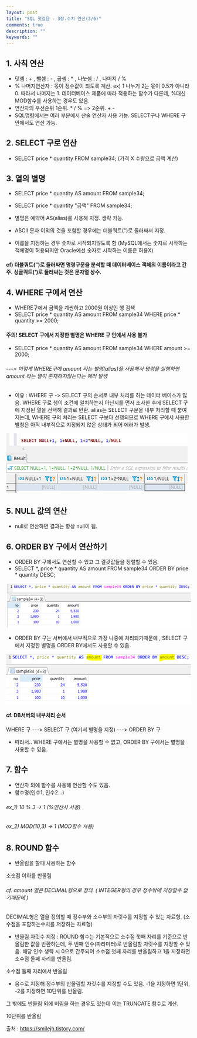 ```yaml
---
layout: post
title: "SQL 첫걸음 - 3장.수치 연산(3/6)" 
comments: true
description: ""
keywords: ""
---
```


## 1. 사칙 연산
- 덧셈 : + , 뺄셈 : - , 곱셈 : * , 나눗셈 : / , 나머지 / %
- % 나머지연산자 : 몫이 정수값이 되도록 계산. ex) 1 나누기 2는 몫이 0.5가 아니라 0. 따라서 나머지는 1. 데이터베이스 제품에 따라 적용하는 함수가 다른데, %대신 MOD함수를 사용하는 경우도 있음.
- 연산자의 우선순위 1순위. * / % => 2순위. + - 
- SQL명령에서는 여러 부분에서 산술 연산자 사용 가능. SELECT구나 WHERE 구 안에서도 연산 가능.


## 2. SELECT 구로 연산
- SELECT price * quantity FROM sample34; (가격 X 수량으로 금액 계산)


## 3. 열의 별명 
- SELECT price * quantity AS amount FROM sample34;
- SELECT price * quantity "금액" FROM sample34; 

- 별명은 예약어 AS(alias)를 사용해 지정. 생략 가능. 
- ASCII 문자 이외의 것을 포함할 경우에는 더블쿼트(")로 둘러싸서 지정. 
- 이름을 지정하는 경우 숫자로 시작되지않도록 함 (MySQL에서는 숫자로 시작하는 객체명이 허용되지만 Oracle에선 숫자로 시작하는 이름은 허용X)

#### cf) 더블쿼트(")로 둘러싸면 명령구문을 분석할 때 데이터베이스 객체의 이름이라고 간주. 싱글쿼트(')로 둘러싸는 것은 문자열 상수. 


## 4. WHERE 구에서 연산 
- WHERE구에서 금액을 계싼하고 2000원 이상인 행 검색
- SELECT price * quantity AS amount FROM sample34 
  WHERE price * quantity >= 2000; 


#### 주의! SELECT 구에서 지정한 별명은 WHERE 구 안에서 사용 불가
- SELECT price * quantity AS amount FROM sample34 WHERE amount  >= 2000;  
###### ---> 이렇게 WHERE구에 amount 라는 별명(alias)을 사용해서 명령을 실행하면  amount 라는 열이 존재하지않는다는 에러 발생 

- 이유 : WHERE 구 -> SELECT 구의 순서로 내부 처리를 하는 데이터 베이스가 많음. WHERE 구로 행이 조건에 일치하는지 아닌지를 먼저 조사한 후에 SELECT 구에 지정된 열을 선택해 결과로 반환. alias는 SELECT 구문을 내부 처리할 때 붙여지는데, WHERE 구의 처리는 SELECT 구보다 선행되므로  WHERE 구에서 사용한 별칭은 아직 내부적으로 지정되지 않은 상태가 되어 에러가 발생. 

![997A2C405B861F6B0E](/images/sql_first_step/997A2C405B861F6B0E.png)

## 5. NULL 값의 연산
- null로 연산하면 결과는 항상 null이 됨.


## 6. ORDER BY 구에서 연산하기
- ORDER BY 구에서도 연산할 수 있고 그 결괏값들을 정렬할 수 있음.
- SELECT *, price * quantity AS amount FROM sample34 ORDER BY price * quantity DESC; 

![9914783B5B861F9A1C](/images/sql_first_step/9914783B5B861F9A1C.png)

- ORDER BY 구는 서버에서 내부적으로 가장 나중에 처리되기때문에 , SELECT 구에서 지정한 별명을 ORDER BY에서도 사용할 수 있음. 

![997103345B861FBA0D](/images/sql_first_step/997103345B861FBA0D.png)

#### cf. DB서버의 내부처리 순서

WHERE 구 ---> SELECT 구 (여기서 별명을 지정) ---> ORDER BY 구

- 따라서.. WHERE 구에서는 별명을 사용할 수 없고, ORDER BY 구에서는 별명을 사용할 수 있음. 


## 7. 함수
- 연산자 외에 함수를 사용해 연산할 수도 있음.
- 함수명(인수1, 인수2...)
###### ex_1)  10 % 3 -> 1 (%연산사 사용)
###### ex_2)  MOD(10,3) -> 1 (MOD함수 사용)


## 8. ROUND 함수
- 반올림을 할때 사용하는 함수 


소숫점 이하를 반올림

###### cf. amount 열은 DECIMAL형으로 정의. ( INTEGER형의 경우 정수밖에 저장할수 없기때문에 )
DECIMAL형은 열을 정의할 때 정수부와 소수부의 자릿수를 지정할 수 있는 자료형. (소수점을 포함하는수치를 저장하는 자료형)

- 반올림 자릿수 지정 : ROUND 함수는 기본적으로 소수점 첫째 자리를 기준으로 반올림한 값을 반환하는데, 두 번째 인수(파라미터)로 반올림할 자릿수를 지정할 수 있음.  해당 인수 생략 시 0으로 간주되어 소수점 첫째 자리를 반올림하고 1을 지정하면 소수점 둘째 자리를 반올림. 


소수점 둘째 자리에서 반올림

- 음수로 지정해 정수부의 반올림할 자릿수를 지정할 수도 있음. -1을 지정하면 1단위, -2를 지정하면 10단위를 반올림. 

그 밖에도 반올림 외에 버림을 하는 경우도 있는데 이는 TRUNCATE 함수로 계산.

10단위를 반올림


출처 : https://smilejh.tistory.com/
